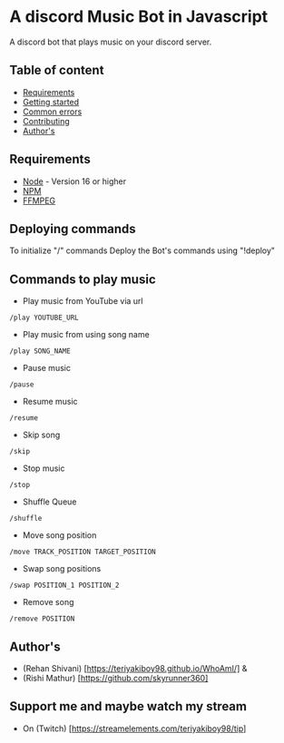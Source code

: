 # A discord Music Bot in Javascript
A discord bot that plays music on your discord server.

## Table of content

* [Requirements](#requirements)
* [Getting started](#getting-started)
* [Common errors](#common-errors)
* [Contributing](#contributing)
* [Author's](#author)

## Requirements

- [Node](https://nodejs.org/en/) - Version 16 or higher
- [NPM](https://www.npmjs.com/)
- [FFMPEG](https://www.ffmpeg.org/)

## Deploying commands

To initialize "/" commands Deploy the Bot's commands using "!deploy"

## Commands to play music

* Play music from YouTube via url

`/play YOUTUBE_URL`

* Play music from using song name

`/play SONG_NAME`

* Pause music

`/pause`

* Resume music

`/resume`

* Skip song

`/skip`

* Stop music

`/stop`

* Shuffle Queue

`/shuffle`

* Move song position

`/move TRACK_POSITION TARGET_POSITION`

* Swap song positions

`/swap POSITION_1 POSITION_2`

* Remove song

`/remove POSITION`

## Author's

* (Rehan Shivani) [https://teriyakiboy98.github.io/WhoAmI/] &
* (Rishi Mathur) [https://github.com/skyrunner360]

## Support me and maybe watch my stream

* On (Twitch) [https://streamelements.com/teriyakiboy98/tip]
